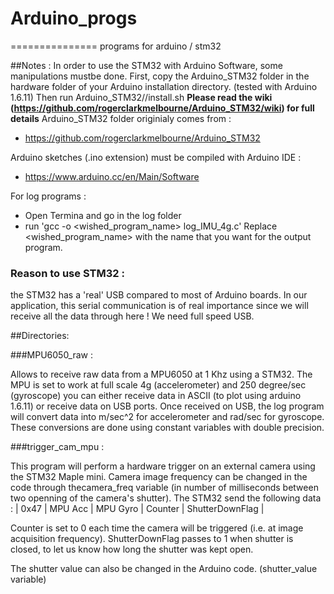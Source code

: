 # Arduino_progs
===============
programs for arduino / stm32

##Notes : 
In order to use the STM32 with Arduino Software, some manipulations mustbe done.
First, copy the Arduino_STM32 folder in the hardware folder of your Arduino installation directory. (tested with Arduino 1.6.11)
Then run Arduino_STM32/<linux version>/install.sh
**Please read the wiki (https://github.com/rogerclarkmelbourne/Arduino_STM32/wiki) for full details**
Arduino_STM32 folder originialy comes from : 
* https://github.com/rogerclarkmelbourne/Arduino_STM32

Arduino sketches (.ino extension) must be compiled with Arduino IDE :
* https://www.arduino.cc/en/Main/Software

For log programs :
 - Open Termina and go in the log folder
 - run 'gcc -o <wished_program_name> log_IMU_4g.c'
Replace <wished_program_name> with the name that you want for the output program.

### Reason to use STM32 :
the STM32 has a 'real' USB compared to most of Arduino boards. In our application, this serial communication is of real importance since we will receive all the data through here ! We need full speed USB.

##Directories:

###MPU6050_raw :

Allows to receive raw data from a MPU6050 at 1 Khz using a STM32.
The MPU is set to work at full scale 4g (accelerometer) and 250 degree/sec (gyroscope)
you can either receive data in ASCII (to plot using arduino 1.6.11) or receive data on USB ports.
Once received on USB, the log program will convert data into m/sec^2 for accelerometer and rad/sec for gyroscope. These conversions are done using constant variables with double precision.



###trigger_cam_mpu :

This program will perform a hardware trigger on an external camera using the STM32 Maple mini.
Camera image frequency can be changed in the code through thecamera_freq variable (in number of milliseconds between two openning of the camera's shutter).
The STM32 send the following data :
| 0x47 | MPU Acc | MPU Gyro | Counter | ShutterDownFlag |

Counter is set to 0 each time the camera will be triggered (i.e. at image acquisition frequency).
ShutterDownFlag passes to 1 when shutter is closed, to let us know how long the shutter was kept open. 

The shutter value can also be changed in the Arduino code. (shutter_value variable)



